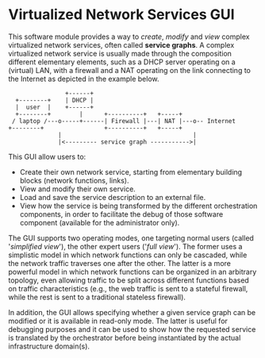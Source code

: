 # Virtualized Network Services GUI

This software module provides a way to _create_, _modify_ and _view_ complex virtualized network services, often called **service graphs**. 
A complex virtualized network service is usually made through the composition different elementary elements, such as a DHCP server operating on a (virtual) LAN, with a firewall and a NAT operating on the link connecting to the Internet as depicted in the example below.

                    +------+
      +--------+    | DHCP |
      |  user  |    +------+
      +--------+        |      +----------+   +-----+
     / laptop /---o-----+------| Firewall |---| NAT |---o-- Internet
    +--------+                 +----------+   +-----+
                  |                                     |
                  |<--------- service graph ----------->|

This GUI allow users to:
* Create their own network service, starting from elementary building blocks (network functions, links).
* View and modify their own service.
* Load and save the service description to an external file.
* View how the service is being transformed by the different orchestration components, in order to facilitate the debug of those software component (available for the administrator only).

The GUI supports two operating modes, one targeting normal users (called '_simplified view_'), the other expert users ('_full view_'). The former uses a simplistic model in which network functions can only be cascaded, while the network traffic traverses one after the other. The latter is a more powerful model in which network functions can be organized in an arbitrary topology, even allowing traffic to be split across different functions based on traffic characteristics (e.g., the web traffic is sent to a stateful firewall, while the rest is sent to a traditional stateless firewall).

In addition, the GUI allows specifying whether a given service graph can be modified  or it is available in read-only mode. The latter is useful for debugging purposes and it can be used to show how the requested service is translated by the orchestrator before being instantiated by the actual infrastructure domain(s). 
